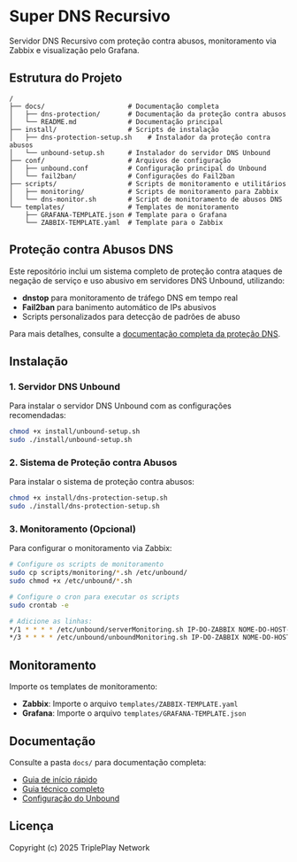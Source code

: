 # Super DNS Recursivo

Servidor DNS Recursivo com proteção contra abusos, monitoramento via Zabbix e visualização pelo Grafana.

## Estrutura do Projeto

```
/
├── docs/                     # Documentação completa
│   ├── dns-protection/       # Documentação da proteção contra abusos
│   └── README.md             # Documentação principal
├── install/                  # Scripts de instalação
│   ├── dns-protection-setup.sh    # Instalador da proteção contra abusos
│   └── unbound-setup.sh      # Instalador do servidor DNS Unbound
├── conf/                     # Arquivos de configuração
│   ├── unbound.conf          # Configuração principal do Unbound
│   └── fail2ban/             # Configurações do Fail2ban
├── scripts/                  # Scripts de monitoramento e utilitários
│   ├── monitoring/           # Scripts de monitoramento para Zabbix
│   └── dns-monitor.sh        # Script de monitoramento de abusos DNS
└── templates/                # Templates de monitoramento
    ├── GRAFANA-TEMPLATE.json # Template para o Grafana
    └── ZABBIX-TEMPLATE.yaml  # Template para o Zabbix
```

## Proteção contra Abusos DNS

Este repositório inclui um sistema completo de proteção contra ataques de negação de serviço e uso abusivo em servidores DNS Unbound, utilizando:

- **dnstop** para monitoramento de tráfego DNS em tempo real
- **Fail2ban** para banimento automático de IPs abusivos
- Scripts personalizados para detecção de padrões de abuso

Para mais detalhes, consulte a [documentação completa da proteção DNS](/docs/dns-protection-technical-guide.md).

## Instalação

### 1. Servidor DNS Unbound

Para instalar o servidor DNS Unbound com as configurações recomendadas:

```bash
chmod +x install/unbound-setup.sh
sudo ./install/unbound-setup.sh
```

### 2. Sistema de Proteção contra Abusos

Para instalar o sistema de proteção contra abusos:

```bash
chmod +x install/dns-protection-setup.sh
sudo ./install/dns-protection-setup.sh
```

### 3. Monitoramento (Opcional)

Para configurar o monitoramento via Zabbix:

```bash
# Configure os scripts de monitoramento
sudo cp scripts/monitoring/*.sh /etc/unbound/
sudo chmod +x /etc/unbound/*.sh

# Configure o cron para executar os scripts
sudo crontab -e

# Adicione as linhas:
*/1 * * * * /etc/unbound/serverMonitoring.sh IP-DO-ZABBIX NOME-DO-HOST-DNS >/dev/null 2>&1
*/3 * * * * /etc/unbound/unboundMonitoring.sh IP-DO-ZABBIX NOME-DO-HOST-DNS >/dev/null 2>&1
```

## Monitoramento

Importe os templates de monitoramento:

- **Zabbix**: Importe o arquivo `templates/ZABBIX-TEMPLATE.yaml`
- **Grafana**: Importe o arquivo `templates/GRAFANA-TEMPLATE.json`

## Documentação

Consulte a pasta `docs/` para documentação completa:

- [Guia de início rápido](/docs/dns-protection-quickstart.md)
- [Guia técnico completo](/docs/dns-protection-technical-guide.md)
- [Configuração do Unbound](/docs/README.md)

## Licença

Copyright (c) 2025 TriplePlay Network